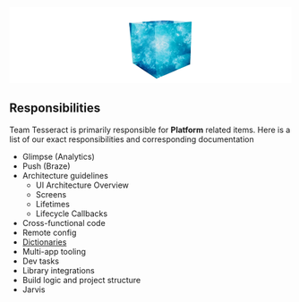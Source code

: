 <!-- markdownlint-disable-next-line MD041 -->
![Team Tesseract Banner](images/team_tesseract_banner.png)

## Responsibilities

Team Tesseract is primarily responsible for **Platform** related items. Here is a list of our exact responsibilities and corresponding documentation

- Glimpse (Analytics)
- Push (Braze)
- Architecture guidelines
    - UI Architecture Overview
    - Screens
    - Lifetimes
    - Lifecycle Callbacks
- Cross-functional code
- Remote config
- [Dictionaries](../features/dictionaries/introduction.md)
- Multi-app tooling
- Dev tasks
- Library integrations
- Build logic and project structure
- Jarvis

